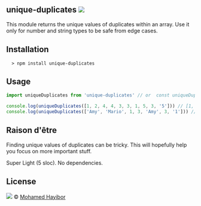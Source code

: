 unique-duplicates ![](https://img.shields.io/badge/status-stable-green.svg)
----
This module returns the unique values of duplicates within an array. Use it only for number and string types to be safe from edge cases.

## Installation
```
  > npm install unique-duplicates
```

## Usage

```js
import uniqueDuplicates from 'unique-duplicates' // or  const uniqueDuplicates = require('unique-duplicates')

console.log(uniqueDuplicates([1, 2, 4, 4, 3, 3, 1, 5, 3, '5'])) // [1, 4, 3]
console.log(uniqueDuplicates(['Amy', 'Mario', 1, 3, 'Amy', 3, '1'])) // [ 'Amy', 3 ]
```

## Raison d'être
Finding unique values of duplicates can be tricky. This will hopefully help you focus on more important stuff.

Super Light (5 sloc). No dependencies.

## License
![](https://img.shields.io/badge/license-MIT-blue.svg) © [Mohamed Hayibor](https://github.com/mohamedhayibor)
